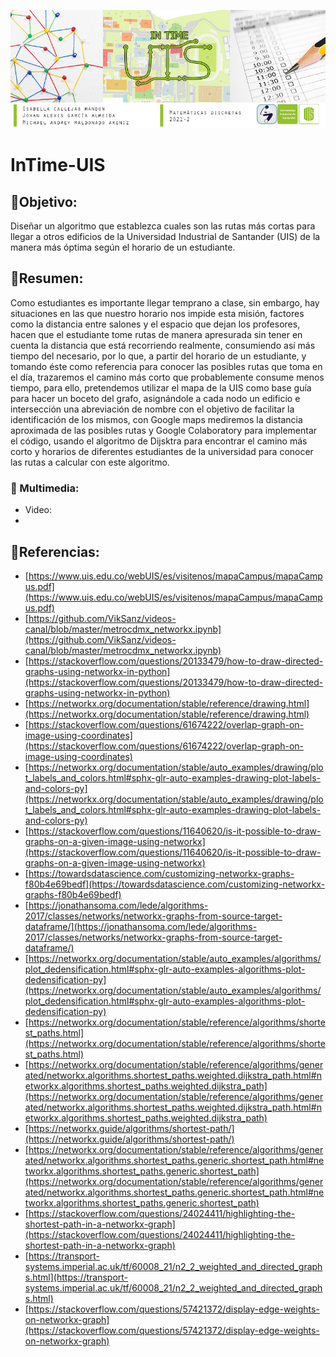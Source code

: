 ![Image text](https://github.com/IC-03/InTime-UIS/blob/main/Banner-MD-Final.jpg)
# InTime-UIS

## 📌Objetivo:

Diseñar un algoritmo que establezca cuales son las rutas más cortas para llegar a otros edificios de la Universidad Industrial de Santander (UIS) de la manera más óptima según el horario de un estudiante.

## 📌Resumen:

Como estudiantes es importante llegar temprano a clase, sin embargo, hay situaciones en las que nuestro horario nos impide esta misión, factores como la distancia entre salones y el espacio que dejan los profesores, hacen que el estudiante tome rutas de manera apresurada sin tener en cuenta la distancia que está recorriendo realmente, consumiendo así más tiempo del necesario, por lo que, a partir del horario de un estudiante, y tomando éste como referencia para conocer las posibles rutas que toma en el día, trazaremos el camino más corto que probablemente consume menos tiempo, para ello, pretendemos utilizar el mapa de la UIS como base guía para hacer un boceto del grafo, asignándole a cada nodo un edificio e intersección una abreviación de nombre con el objetivo de facilitar la identificación de los mismos, con Google maps mediremos la distancia aproximada de las posibles rutas y Google Colaboratory para implementar el código, usando el algoritmo de Dijsktra para encontrar el camino más corto y horarios de diferentes estudiantes de la universidad para conocer las rutas a calcular con este algoritmo.

### 📌 Multimedia:
- Video: 
- 

## 📌Referencias:

- [https://www.uis.edu.co/webUIS/es/visitenos/mapaCampus/mapaCampus.pdf](https://www.uis.edu.co/webUIS/es/visitenos/mapaCampus/mapaCampus.pdf)
- [https://github.com/VikSanz/videos-canal/blob/master/metrocdmx_networkx.ipynb](https://github.com/VikSanz/videos-canal/blob/master/metrocdmx_networkx.ipynb)
- [https://stackoverflow.com/questions/20133479/how-to-draw-directed-graphs-using-networkx-in-python](https://stackoverflow.com/questions/20133479/how-to-draw-directed-graphs-using-networkx-in-python)
- [https://networkx.org/documentation/stable/reference/drawing.html](https://networkx.org/documentation/stable/reference/drawing.html)
- [https://stackoverflow.com/questions/61674222/overlap-graph-on-image-using-coordinates](https://stackoverflow.com/questions/61674222/overlap-graph-on-image-using-coordinates)
- [https://networkx.org/documentation/stable/auto_examples/drawing/plot_labels_and_colors.html#sphx-glr-auto-examples-drawing-plot-labels-and-colors-py](https://networkx.org/documentation/stable/auto_examples/drawing/plot_labels_and_colors.html#sphx-glr-auto-examples-drawing-plot-labels-and-colors-py)
- [https://stackoverflow.com/questions/11640620/is-it-possible-to-draw-graphs-on-a-given-image-using-networkx](https://stackoverflow.com/questions/11640620/is-it-possible-to-draw-graphs-on-a-given-image-using-networkx)
- [https://towardsdatascience.com/customizing-networkx-graphs-f80b4e69bedf](https://towardsdatascience.com/customizing-networkx-graphs-f80b4e69bedf)
- [https://jonathansoma.com/lede/algorithms-2017/classes/networks/networkx-graphs-from-source-target-dataframe/](https://jonathansoma.com/lede/algorithms-2017/classes/networks/networkx-graphs-from-source-target-dataframe/)
- [https://networkx.org/documentation/stable/auto_examples/algorithms/plot_dedensification.html#sphx-glr-auto-examples-algorithms-plot-dedensification-py](https://networkx.org/documentation/stable/auto_examples/algorithms/plot_dedensification.html#sphx-glr-auto-examples-algorithms-plot-dedensification-py)
- [https://networkx.org/documentation/stable/reference/algorithms/shortest_paths.html](https://networkx.org/documentation/stable/reference/algorithms/shortest_paths.html)
- [https://networkx.org/documentation/stable/reference/algorithms/generated/networkx.algorithms.shortest_paths.weighted.dijkstra_path.html#networkx.algorithms.shortest_paths.weighted.dijkstra_path](https://networkx.org/documentation/stable/reference/algorithms/generated/networkx.algorithms.shortest_paths.weighted.dijkstra_path.html#networkx.algorithms.shortest_paths.weighted.dijkstra_path)
- [https://networkx.guide/algorithms/shortest-path/](https://networkx.guide/algorithms/shortest-path/)
- [https://networkx.org/documentation/stable/reference/algorithms/generated/networkx.algorithms.shortest_paths.generic.shortest_path.html#networkx.algorithms.shortest_paths.generic.shortest_path](https://networkx.org/documentation/stable/reference/algorithms/generated/networkx.algorithms.shortest_paths.generic.shortest_path.html#networkx.algorithms.shortest_paths.generic.shortest_path)
- [https://stackoverflow.com/questions/24024411/highlighting-the-shortest-path-in-a-networkx-graph](https://stackoverflow.com/questions/24024411/highlighting-the-shortest-path-in-a-networkx-graph)
- [https://transport-systems.imperial.ac.uk/tf/60008_21/n2_2_weighted_and_directed_graphs.html](https://transport-systems.imperial.ac.uk/tf/60008_21/n2_2_weighted_and_directed_graphs.html)
- [https://stackoverflow.com/questions/57421372/display-edge-weights-on-networkx-graph](https://stackoverflow.com/questions/57421372/display-edge-weights-on-networkx-graph)
